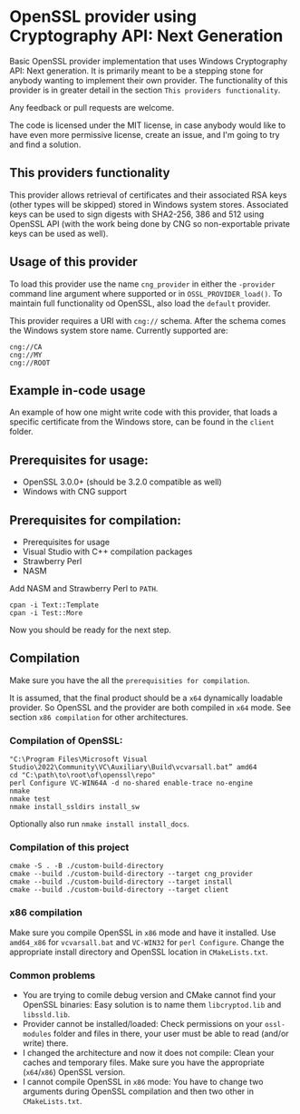 # OpenSSL provider using Cryptography API: Next Generation

Basic OpenSSL provider implementation that uses Windows Cryptography API: Next generation. It is primarily
meant to be a stepping stone for anybody wanting to implement their own provider. The functionality of
this provider is in greater detail in the section `This providers functionality`. 

Any feedback or pull requests are welcome.

The code is licensed under the MIT license, in case anybody would like to have even more permissive license,
create an issue, and I'm going to try and find a solution.

## This providers functionality
This provider allows retrieval of certificates and their associated RSA keys (other types will be skipped) stored in Windows system stores. Associated
keys can be used to sign digests with SHA2-256, 386 and 512 using OpenSSL API (with the work being done by CNG so
non-exportable private keys can be used as well).
## Usage of this provider
To load this provider use the name `cng_provider` in either the `-provider` command line argument where supported or
in `OSSL_PROVIDER_load()`. To maintain full functionality od OpenSSL, also load the `default` provider.

This provider requires a URI with `cng://` schema. After the schema comes the Windows system store name. Currently
supported are:
```
cng://CA
cng://MY
cng://ROOT
```

## Example in-code usage
An example of how one might write code with this provider, that loads a specific certificate from the Windows store,
can be found in the `client` folder.

## Prerequisites for usage: 
  * OpenSSL 3.0.0+ (should be 3.2.0 compatible as well)
  * Windows with CNG support

## Prerequisites for compilation:
  * Prerequisites for usage
  * Visual Studio with C++ compilation packages
  * Strawberry Perl
  * NASM

Add NASM and Strawberry Perl to `PATH`.

```
cpan -i Text::Template
cpan -i Test::More
```

Now you should be ready for the next step.

## Compilation
Make sure you have the all the `prerequisities for compilation`.

It is assumed, that the final product should be a `x64` dynamically loadable provider. So OpenSSL and the provider are
both compiled in `x64` mode. See section `x86 compilation` for other architectures.

### Compilation of OpenSSL:
```
"C:\Program Files\Microsoft Visual Studio\2022\Community\VC\Auxiliary\Build\vcvarsall.bat” amd64
cd "C:\path\to\root\of\openssl\repo"
perl Configure VC-WIN64A -d no-shared enable-trace no-engine
nmake
nmake test
nmake install_ssldirs install_sw
```
Optionally also run `nmake install install_docs`.

### Compilation of this project
```
cmake -S . -B ./custom-build-directory
cmake --build ./custom-build-directory --target cng_provider
cmake --build ./custom-build-directory --target install
cmake --build ./custom-build-directory --target client
```
### x86 compilation
Make sure you compile OpenSSL in `x86` mode and have it installed. Use `amd64_x86` for `vcvarsall.bat` and `VC-WIN32` for `perl Configure`.
Change the appropriate install directory and OpenSSL location in `CMakeLists.txt`.

### Common problems
  * You are trying to comile debug version and CMake cannot find your OpenSSL binaries: Easy solution is to name them `libcryptod.lib` and `libssld.lib`.
  * Provider cannot be installed/loaded: Check permissions on your `ossl-modules` folder and files in there, your user must be able to read (and/or write) there.
  * I changed the architecture and now it does not compile: Clean your caches and temporary files. Make sure you have the appropriate (`x64`/`x86`) OpenSSL version.
  * I cannot compile OpenSSL in `x86` mode: You have to change two arguments during OpenSSL compilation and then two other in `CMakeLists.txt`.
